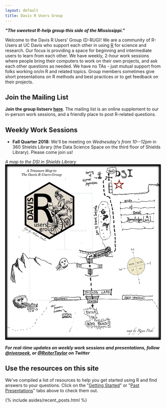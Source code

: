 ```yaml
---
layout: default
title: Davis R Users Group
---
```


<article class="row">
  <section class="small-12 large-8 columns page-content" markdown="1">

***"The sweetest R-help group this side of the Mississippi."***

Welcome to the Davis R Users' Group (D-RUG)!  We are a community of R-Users at UC Davis who support each other in using [R](https://cran.r-project.org/) for science and research. Our focus is providing a space for beginning and intermediate users to learn from each other. We have weekly, 2-hour work sessions where people bring their computers to work on their own projects, and ask each other questions as needed.  We have no TAs - just mutual support from folks working on/in R and related topics.  Group members sometimes give short presentations on R methods and best practices or to get feedback on their projects.

## Join the Mailing List

**Join the group listserv [here](https://groups.google.com/d/forum/davis-rug)**. The mailing list is an online supplement to our in-person work sessions, and a friendly place to post R-related questions.

## Weekly Work Sessions

 - **Fall Quarter 2018**: We'll be meeting on *Wednesday's from 10--12pm* in 360 Shields Library (the Data Science Space on the third floor of Shields Library). Please come join us!

*A map to the DSI in Shields Library*
![](images/R_DSI_map_v2.png)

***For real-time updates on weekly work sessions and presentations, follow  [@riverpeek](http://www.twitter.com/riverpeek/), or [@ReiterTaylor](http://www.twitter.com/ReiterTaylor/) on Twitter***

## Use the resources on this site

We've compiled a list of resources to help you get started using R and find answers to your questions.  Click on the "[Getting Started](https://d-rug.github.io/getting-started.html)" or "[Past Presentations](https://d-rug.github.io/pastpresentations/)" tabs above to check them out.


</section>
    {% include asides/recent_posts.html %}
</article>
